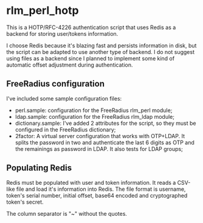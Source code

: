 rlm_perl_hotp
=============

This is a HOTP/RFC-4226 authentication script that uses 
Redis as a backend for storing user/tokens information. 

I choose Redis because it's blazing fast and persists 
information in disk, but the script can be adapted to 
use another type of backend. I do not suggest using files 
as a backend since I planned to implement some kind of 
automatic offset adjustment during authentication.

FreeRadius configuration
------------------------

I've included some sample configuration files:

* perl.sample: configuration for the FreeRadius rlm\_perl module;
* ldap.sample: configuration for the FreeRadius rlm\_ldap module;
* dictionary.sample: I've added 2 attributes for the script, so 
                     they must be configured in the FreeRadius 
                     dictionary;
* 2factor: A virtual server configuration that works with OTP+LDAP. 
           It splits the password in two and authenticate the last
           6 digits as OTP and the remainings as password in LDAP.
           It also tests for LDAP groups;

Populating Redis
----------------

Redis must be populated with user and token information. It reads
a CSV-like file and load it's information into Redis. The file format
is username, token's serial number, initial offset, base64 encoded 
and cryptographed token's secret.

The column separator is "~" without the quotes.
